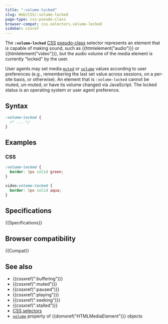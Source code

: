 ```yaml
---
title: ":volume-locked"
slug: Web/CSS/:volume-locked
page-type: css-pseudo-class
browser-compat: css.selectors.volume-locked
sidebar: cssref
---
```



The **`:volume-locked`** [CSS](/en-US/docs/Web/CSS) [pseudo-class](/en-US/docs/Web/CSS/Pseudo-classes) selector represents an element that is capable of making sound, such as {{htmlelement("audio")}} or {{htmlelement("video")}}, but the audio volume of the media element is currently "locked" by the user.

User agents may set media [`muted`](/en-US/docs/Web/API/HTMLMediaElement/muted) or [`volume`](/en-US/docs/Web/API/HTMLMediaElement/volume) values according to user preferences (e.g., remembering the last set value across sessions, on a per-site basis, or otherwise).
An element that is `:volume-locked` cannot be muted, un-muted, or have its volume changed via JavaScript. The locked status is an operating system or user agent preference.

## Syntax

```css
:volume-locked {
  /* ... */
}
```

## Examples

### CSS

```css
:volume-locked {
  border: 5px solid green;
}

video:volume-locked {
  border: 5px solid aqua;
}
```

## Specifications

{{Specifications}}

## Browser compatibility

{{Compat}}

## See also

- {{cssxref(":buffering")}}
- {{cssxref(":muted")}}
- {{cssxref(":paused")}}
- {{cssxref(":playing")}}
- {{cssxref(":seeking")}}
- {{cssxref(":stalled")}}
- [CSS selectors](/en-US/docs/Web/CSS/CSS_selectors)
- [`volume`](/en-US/docs/Web/API/HTMLMediaElement/volume) property of {{domxref("HTMLMediaElement")}} objects
